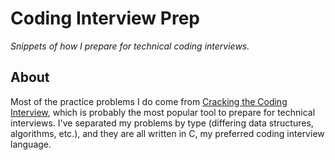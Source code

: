 # Coding Interview Prep

_Snippets of how I prepare for technical coding interviews._

## About
Most of the practice problems I do come from [Cracking the Coding Interview][cracking-code], which is probably the most
popular tool to prepare for technical interviews.
I've separated my problems by type (differing data structures, algorithms, etc.), and they are all written in C, my preferred
coding interview language.

[cracking-code]: https://www.amazon.com/Cracking-Coding-Interview-Programming-Questions/dp/0984782850/ref=sr_1_2?gclid=Cj0KCQjwp5_qBRDBARIsANxdcinIujDeUB5j8gG9isvuDKdDo6_ok96K3KcPWdQYREI2OcXCcqRep60aAlOjEALw_wcB&hvadid=241666619906&hvdev=c&hvlocphy=9067609&hvnetw=g&hvpos=1t1&hvqmt=e&hvrand=9327239335477284580&hvtargid=kwd-302976838943&hydadcr=21931_10172154&keywords=cracking+the+coding+interviews&qid=1565021048&s=gateway&sr=8-2

